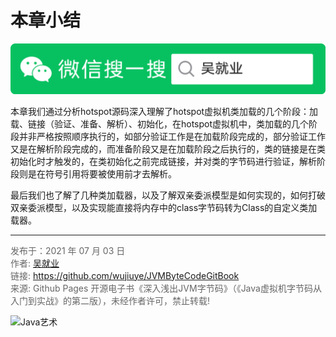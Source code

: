 # 本章小结

![Java艺术](../qrcode/javaskill_qrcode_01.png)

本章我们通过分析hotspot源码深入理解了hotspot虚拟机类加载的几个阶段：加载、链接（验证、准备、解析）、初始化，在hotspot虚拟机中，类加载的几个阶段并非严格按照顺序执行的，如部分验证工作是在加载阶段完成的，部分验证工作又是在解析阶段完成的，而准备阶段又是在加载阶段之后执行的，类的链接是在类初始化时才触发的，在类初始化之前完成链接，并对类的字节码进行验证，解析阶段则是在符号引用将要被使用前才去解析。

最后我们也了解了几种类加载器，以及了解双亲委派模型是如何实现的，如何打破双亲委派模型，以及实现能直接将内存中的class字节码转为Class的自定义类加载器。

---

<font color= #666666>发布于：2021 年 07 月 03 日</font><br><font color= #666666>作者: [吴就业](https://www.wujiuye.com/)</font><br><font color= #666666>链接: https://github.com/wujiuye/JVMByteCodeGitBook</font><br><font color= #666666>来源: Github Pages 开源电子书《深入浅出JVM字节码》（《Java虚拟机字节码从入门到实战》的第二版），未经作者许可，禁止转载!</font><br>

![Java艺术](../qrcode/javaskill_qrcode_02.png)